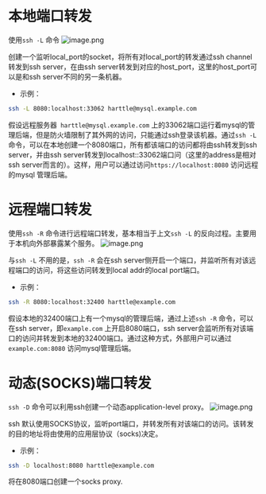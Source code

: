# 本地端口转发
使用`ssh -L` 命令
![image.png](https://raw.githubusercontent.com/lj970926/image-hosting/master/images/20241210160424.png)

创建一个监听local_port的socket，将所有对local_port的转发通过ssh channel转发到ssh server，在由ssh server转发到对应的host_port，这里的host_port可以是和ssh server不同的另一条机器。
* 示例：
```bash
ssh -L 8080:localhost:33062 harttle@mysql.example.com
```
假设远程服务器` harttle@mysql.example.com` 上的33062端口运行着mysql的管理后端，但是防火墙限制了其外网的访问，只能通过ssh登录该机器。通过`ssh -L` 命令，可以在本地创建一个8080端口，所有都该端口的访问都将由ssh转发到ssh server，并由ssh server转发到localhost::33062端口问（这里的address是相对ssh server而言的）。这样，用户可以通过访问`https://localhost:8080` 访问远程的mysql 管理后端。
# 远程端口转发
使用`ssh -R` 命令进行远程端口转发，基本相当于上文`ssh -L` 的反向过程。主要用于本机向外部暴露某个服务。
![image.png](https://raw.githubusercontent.com/lj970926/image-hosting/master/images/20241210160453.png)


与`ssh -L` 不用的是，`ssh -R` 会在ssh server侧开启一个端口，并监听所有对该远程端口的访问，将这些访问转发到local addr的local port端口。
* 示例：
```bash
ssh -R 8080:localhost:32400 harttle@example.com
```
假设本地的32400端口上有一个mysql的管理后端，通过上述`ssh -R` 命令，可以在ssh server，即`example.com` 上开启8080端口，ssh server会监听所有对该端口的访问并转发到本地的32400端口。通过这种方式，外部用户可以通过`example.com:8080` 访问mysql管理后端。
# 动态(SOCKS)端口转发
`ssh -D` 命令可以利用ssh创建一个动态application-level proxy。
![image.png](https://raw.githubusercontent.com/lj970926/image-hosting/master/images/20241210160551.png)

ssh 默认使用SOCKS协议，监听port端口，并转发所有对该端口的访问。该转发的目的地址将由使用的应用层协议（socks)决定。
* 示例：
```bash
ssh -D localhost:8080 harttle@example.com
```
将在8080端口创建一个socks proxy.